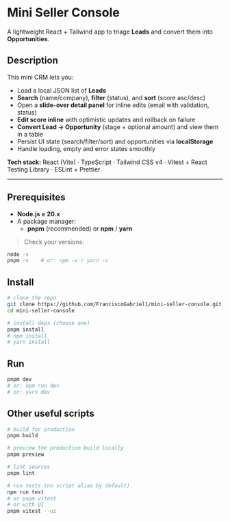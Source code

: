 # Mini Seller Console

A lightweight React + Tailwind app to triage **Leads** and convert them into **Opportunities**.

## Description

This mini CRM lets you:
- Load a local JSON list of **Leads**
- **Search** (name/company), **filter** (status), and **sort** (score asc/desc)
- Open a **slide-over detail panel** for inline edits (email with validation, status)
- **Edit score inline** with optimistic updates and rollback on failure
- **Convert Lead → Opportunity** (stage + optional amount) and view them in a table
- Persist UI state (search/filter/sort) and opportunities via **localStorage**
- Handle loading, empty and error states smoothly

**Tech stack:** React (Vite) · TypeScript · Tailwind CSS v4 · Vitest + React Testing Library · ESLint + Prettier

---

## Prerequisites

- **Node.js ≥ 20.x**
- A package manager:
  - **pnpm** (recommended) or **npm** / **yarn**

> Check your versions:
```bash
node -v
pnpm -v    # or: npm -v / yarn -v
```

## Install
```bash
# clone the repo
git clone https://github.com/FranciscoGabriel1/mini-seller-console.git
cd mini-seller-console

# install deps (choose one)
pnpm install
# npm install
# yarn install
```
## Run
```bash
pnpm dev
# or: npm run dev
# or: yarn dev
```

## Other useful scripts
```bash
# build for production
pnpm build

# preview the production build locally
pnpm preview

# lint sources
pnpm lint

# run tests (no script alias by default)
npm run test
# or pnpm vitest
# or with UI
pnpm vitest --ui

```